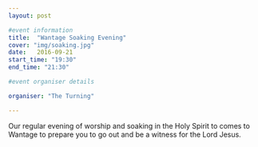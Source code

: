 ```yaml
---
layout: post

#event information
title:  "Wantage Soaking Evening"
cover: "img/soaking.jpg"
date:   2016-09-21
start_time: "19:30"
end_time: "21:30"

#event organiser details

organiser: "The Turning"

---
```


Our regular evening of worship and soaking in the Holy Spirit to comes to Wantage to prepare you to go out and be a witness for the Lord Jesus.
